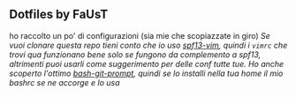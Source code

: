 ## Dotfiles by FaUsT

ho raccolto un po' di configurazioni (sia mie che scopiazzate in giro)
*Se vuoi clonare questa repo tieni conto che io uso [spf13-vim](http://vim.spf13.com), quindi i `vimrc` che trovi qua funzionano bene solo se fungono da complemento a spf13, altrimenti puoi usarli come suggerimento per delle conf tutte tue.*
*Ho anche scoperto l'ottimo [bash-git-prompt](https://github.com/magicmonty/bash-git-prompt), quindi se lo installi nella tua home il mio bashrc se ne accorge e lo usa*
